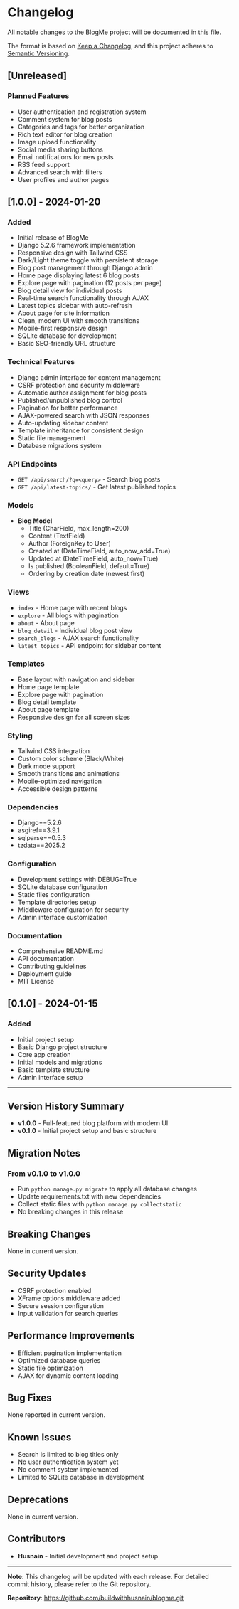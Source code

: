 # Changelog

All notable changes to the BlogMe project will be documented in this file.

The format is based on [Keep a Changelog](https://keepachangelog.com/en/1.0.0/),
and this project adheres to [Semantic Versioning](https://semver.org/spec/v2.0.0.html).

## [Unreleased]

### Planned Features
- User authentication and registration system
- Comment system for blog posts
- Categories and tags for better organization
- Rich text editor for blog creation
- Image upload functionality
- Social media sharing buttons
- Email notifications for new posts
- RSS feed support
- Advanced search with filters
- User profiles and author pages

## [1.0.0] - 2024-01-20

### Added
- Initial release of BlogMe
- Django 5.2.6 framework implementation
- Responsive design with Tailwind CSS
- Dark/Light theme toggle with persistent storage
- Blog post management through Django admin
- Home page displaying latest 6 blog posts
- Explore page with pagination (12 posts per page)
- Blog detail view for individual posts
- Real-time search functionality through AJAX
- Latest topics sidebar with auto-refresh
- About page for site information
- Clean, modern UI with smooth transitions
- Mobile-first responsive design
- SQLite database for development
- Basic SEO-friendly URL structure

### Technical Features
- Django admin interface for content management
- CSRF protection and security middleware
- Automatic author assignment for blog posts
- Published/unpublished blog control
- Pagination for better performance
- AJAX-powered search with JSON responses
- Auto-updating sidebar content
- Template inheritance for consistent design
- Static file management
- Database migrations system

### API Endpoints
- `GET /api/search/?q=<query>` - Search blog posts
- `GET /api/latest-topics/` - Get latest published topics

### Models
- **Blog Model**
  - Title (CharField, max_length=200)
  - Content (TextField)
  - Author (ForeignKey to User)
  - Created at (DateTimeField, auto_now_add=True)
  - Updated at (DateTimeField, auto_now=True)
  - Is published (BooleanField, default=True)
  - Ordering by creation date (newest first)

### Views
- `index` - Home page with recent blogs
- `explore` - All blogs with pagination
- `about` - About page
- `blog_detail` - Individual blog post view
- `search_blogs` - AJAX search functionality
- `latest_topics` - API endpoint for sidebar content

### Templates
- Base layout with navigation and sidebar
- Home page template
- Explore page with pagination
- Blog detail template
- About page template
- Responsive design for all screen sizes

### Styling
- Tailwind CSS integration
- Custom color scheme (Black/White)
- Dark mode support
- Smooth transitions and animations
- Mobile-optimized navigation
- Accessible design patterns

### Dependencies
- Django==5.2.6
- asgiref==3.9.1
- sqlparse==0.5.3
- tzdata==2025.2

### Configuration
- Development settings with DEBUG=True
- SQLite database configuration
- Static files configuration
- Template directories setup
- Middleware configuration for security
- Admin interface customization

### Documentation
- Comprehensive README.md
- API documentation
- Contributing guidelines
- Deployment guide
- MIT License

## [0.1.0] - 2024-01-15

### Added
- Initial project setup
- Basic Django project structure
- Core app creation
- Initial models and migrations
- Basic template structure
- Admin interface setup

---

## Version History Summary

- **v1.0.0** - Full-featured blog platform with modern UI
- **v0.1.0** - Initial project setup and basic structure

## Migration Notes

### From v0.1.0 to v1.0.0
- Run `python manage.py migrate` to apply all database changes
- Update requirements.txt with new dependencies
- Collect static files with `python manage.py collectstatic`
- No breaking changes in this release

## Breaking Changes

None in current version.

## Security Updates

- CSRF protection enabled
- XFrame options middleware added
- Secure session configuration
- Input validation for search queries

## Performance Improvements

- Efficient pagination implementation
- Optimized database queries
- Static file optimization
- AJAX for dynamic content loading

## Bug Fixes

None reported in current version.

## Known Issues

- Search is limited to blog titles only
- No user authentication system yet
- No comment system implemented
- Limited to SQLite database in development

## Deprecations

None in current version.

## Contributors

- **Husnain** - Initial development and project setup

---

**Note**: This changelog will be updated with each release. For detailed commit history, please refer to the Git repository.

**Repository**: https://github.com/buildwithhusnain/blogme.git